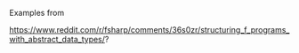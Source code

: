 Examples from

https://www.reddit.com/r/fsharp/comments/36s0zr/structuring_f_programs_with_abstract_data_types/?
